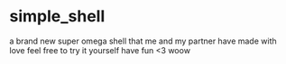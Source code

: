 # simple_shell
a brand new super omega shell that me and my partner have made with love
feel free to try it yourself
have fun <3
woow
